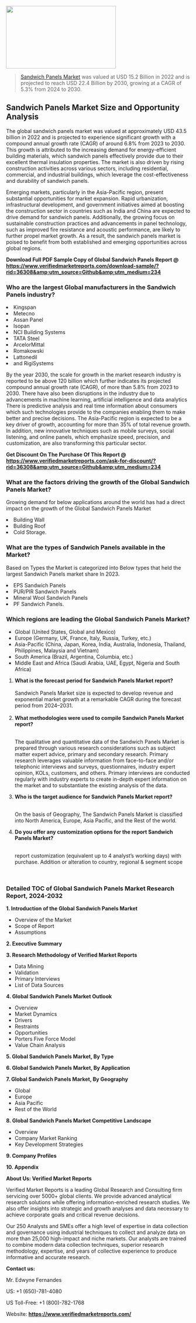 <img src="https://ffe5etoiles.com/wp-content/uploads/2024/12/MST1-300x171.png" alt="" width="300" height="171" class="alignnone size-medium wp-image-20088" /><blockquote><p><p><a href="https://www.verifiedmarketreports.com/download-sample/?rid=36308&utm_source=Github&utm_medium=234" target="_blank">Sandwich Panels Market</a> was valued at USD 15.2 Billion in 2022 and is projected to reach USD 22.4 Billion by 2030, growing at a CAGR of 5.3% from 2024 to 2030.</p></blockquote><p><h2>Sandwich Panels Market Size and Opportunity Analysis</h2><p>The global sandwich panels market was valued at approximately USD 43.5 billion in 2022 and is projected to experience significant growth with a compound annual growth rate (CAGR) of around 6.8% from 2023 to 2030. This growth is attributed to the increasing demand for energy-efficient building materials, which sandwich panels effectively provide due to their excellent thermal insulation properties. The market is also driven by rising construction activities across various sectors, including residential, commercial, and industrial buildings, which leverage the cost-effectiveness and durability of sandwich panels.</p><p>Emerging markets, particularly in the Asia-Pacific region, present substantial opportunities for market expansion. Rapid urbanization, infrastructural development, and government initiatives aimed at boosting the construction sector in countries such as India and China are expected to drive demand for sandwich panels. Additionally, the growing focus on sustainable construction practices and advancements in panel technology, such as improved fire resistance and acoustic performance, are likely to further propel market growth. As a result, the sandwich panels market is poised to benefit from both established and emerging opportunities across global regions.</p></p><p class=""><strong>Download Full PDF Sample Copy of Global Sandwich Panels Report @ <a href="https://www.verifiedmarketreports.com/download-sample/?rid=36308&amp;utm_source=Github&amp;utm_medium=234" target="_blank">https://www.verifiedmarketreports.com/download-sample/?rid=36308&amp;utm_source=Github&amp;utm_medium=234</a></strong></p><h3 id="" class="">Who are the largest Global manufacturers in the Sandwich Panels industry?</h3><p><li>Kingspan</li><li> Metecno</li><li> Assan Panel</li><li> Isopan</li><li> NCI Building Systems</li><li> TATA Steel</li><li> ArcelorMittal</li><li> Romakowski</li><li> Lattonedil</li><li> and RigiSystems</li></p><div class=""><div class="" dir="" data-message-author-role="" data-message-id="" data-message-model-slug=""><div class=""><div class=""><div class=""><div class="" dir="" data-message-author-role="" data-message-id="" data-message-model-slug=""><div class=""><div class=""><p>By the year 2030, the scale for growth in the market research industry is reported to be above 120 billion which further indicates its projected compound annual growth rate (CAGR), of more than 5.8% from 2023 to 2030. There have also been disruptions in the industry due to advancements in machine learning, artificial intelligence and data analytics There is predictive analysis and real time information about consumers which such technologies provide to the companies enabling them to make better and precise decisions. The Asia-Pacific region is expected to be a key driver of growth, accounting for more than 35% of total revenue growth. In addition, new innovative techniques such as mobile surveys, social listening, and online panels, which emphasize speed, precision, and customization, are also transforming this particular sector.</p><p><strong>Get Discount On The Purchase Of This Report @&nbsp; <a href="https://www.verifiedmarketreports.com/ask-for-discount/?rid=36308&amp;utm_source=Github&amp;utm_medium=234" target="_blank">https://www.verifiedmarketreports.com/ask-for-discount/?rid=36308&amp;utm_source=Github&amp;utm_medium=234</a></strong></p></div></div></div></div></div></div></div></div><h3 id="" class="">What are the factors driving the growth of the Global Sandwich Panels Market?</h3><p id="" class="">Growing demand for below applications around the world has had a direct impact on the growth of the Global Sandwich Panels Market</p><p id="" class=""><li>Building Wall</li><li> Building Roof</li><li> Cold Storage.</li></p><h3 id="" class="">What are the types of Sandwich Panels available in the Market?</h3><p id="" class="">Based on Types the Market is categorized into Below types that held the largest Sandwich Panels market share In 2023.</p><p id="" class=""><li>EPS Sandwich Panels</li><li> PUR/PIR Sandwich Panels</li><li> Mineral Wool Sandwich Panels</li><li> PF Sandwich Panels.</li></p><h3 id="" class="">Which regions are leading the Global Sandwich Panels Market?</h3><ul><li>Global (United States, Global and Mexico)</li><li>Europe (Germany, UK, France, Italy, Russia, Turkey, etc.)</li><li>Asia-Pacific (China, Japan, Korea, India, Australia, Indonesia, Thailand, Philippines, Malaysia and Vietnam)</li><li>South America (Brazil, Argentina, Columbia, etc.)</li><li>Middle East and Africa (Saudi Arabia, UAE, Egypt, Nigeria and South Africa)</li></ul><p><ol><li><strong>What is the forecast period for Sandwich Panels Market report?<br /></strong><br /><span data-sheets-root="1" data-sheets-value="{&quot;1&quot;:2,&quot;2&quot;:&quot;XXXX size is expected to develop revenue and exponential market growth at a remarkable CAGR during the forecast period from 2024&ndash;2030.&quot;}" data-sheets-userformat="{&quot;2&quot;:12674,&quot;4&quot;:{&quot;1&quot;:2,&quot;2&quot;:16776960},&quot;10&quot;:2,&quot;11&quot;:0,&quot;15&quot;:&quot;Arial&quot;,&quot;16&quot;:12}">Sandwich Panels Market size is expected to develop revenue and exponential market growth at a remarkable CAGR during the forecast period from 2024&ndash;2031.</span><br /><br /></li><li><strong>What methodologies were used to compile Sandwich Panels Market report?<br /><br /></strong><p>The qualitative and quantitative data of the&nbsp;Sandwich Panels Market is prepared through various research considerations such as subject matter expert advice, primary and secondary research. Primary research leverages valuable information from face-to-face and/or telephonic interviews and surveys, questionnaires, industry expert opinion, KOLs, customers, and others. Primary interviews are conducted regularly with industry experts to create in-depth expert information on the market and to substantiate the existing analysis of the data.&nbsp;</p></li><li><strong>Who is the target audience for Sandwich Panels Market report?<br /><br /></strong><p>On the basis of Geography, The&nbsp;Sandwich Panels Market is classified into North America, Europe, Asia Pacific, and the Rest of the world.</p></li><li><strong>Do you offer any customization options for the report Sandwich Panels Market?<br /><br /></strong><p>report customization (equivalent up to 4 analyst&rsquo;s working days) with purchase. Addition or alteration to country, regional &amp; segment scope</p><p>&nbsp;</p></li></ol></p><h3 id="" class="">Detailed TOC of Global Sandwich Panels Market Research Report, 2024-2032</h3><p id="" class=""><strong>1. Introduction of the Global Sandwich Panels Market</strong></p><ul><li>Overview of the Market</li><li>Scope of Report</li><li>Assumptions</li></ul><p id="" class=""><strong>2. Executive Summary</strong></p><p id="" class=""><strong>3. Research Methodology of&nbsp;Verified Market Reports</strong></p><ul><li>Data Mining</li><li>Validation</li><li>Primary Interviews</li><li>List of Data Sources</li></ul><p id="" class=""><strong>4. Global Sandwich Panels Market Outlook</strong></p><ul><li>Overview</li><li>Market Dynamics</li><li>Drivers</li><li>Restraints</li><li>Opportunities</li><li>Porters Five Force Model</li><li>Value Chain Analysis</li></ul><p id="" class=""><strong>5. Global Sandwich Panels Market, By&nbsp;Type</strong></p><p id="" class=""><strong>6. Global Sandwich Panels Market, By Application</strong></p><p id="" class=""><strong>7. Global Sandwich Panels Market, By Geography</strong></p><ul><li>Global</li><li>Europe</li><li>Asia Pacific</li><li>Rest of the World</li></ul><p id="" class=""><strong>8. Global Sandwich Panels Market Competitive Landscape</strong></p><ul><li>Overview</li><li>Company Market Ranking</li><li>Key Development Strategies</li></ul><p id="" class=""><strong>9. Company Profiles</strong></p><p id="" class=""><strong>10. Appendix</strong></p><p id="" class=""><strong>About Us: Verified Market Reports</strong></p><p id="" class="">Verified Market Reports is a leading Global Research and Consulting firm servicing over 5000+ global clients. We provide advanced analytical research solutions while offering information-enriched research studies. We also offer insights into strategic and growth analyses and data necessary to achieve corporate goals and critical revenue decisions.</p><p id="" class="">Our 250 Analysts and SMEs offer a high level of expertise in data collection and governance using industrial techniques to collect and analyze data on more than 25,000 high-impact and niche markets. Our analysts are trained to combine modern data collection techniques, superior research methodology, expertise, and years of collective experience to produce informative and accurate research.</p><p id="" class=""><strong>Contact us:</strong></p><p id="" class="">Mr. Edwyne Fernandes</p><p id="" class="">US: +1 (650)-781-4080</p><p id="" class="">US Toll-Free: +1 (800)-782-1768</p><p id="" class="">Website: <a target="" data-test-app-aware-link=""><strong>https://www.verifiedmarketreports.com/</strong></a></p>
